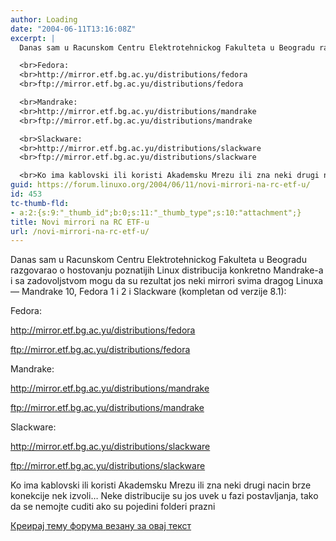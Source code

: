 ```yaml
---
author: Loading
date: "2004-06-11T13:16:08Z"
excerpt: |
  Danas sam u Racunskom Centru Elektrotehnickog Fakulteta u Beogradu razgovarao o hostovanju poznatijih Linux distribucija konkretno Mandrake-a i sa zadovoljstvom mogu da su rezultat jos neki mirrori svima dragog Linuxa -- Mandrake  10, Fedora 1 i 2 i Slackware (kompletan od verzije 8.1):

  <br>Fedora:
  <br>http://mirror.etf.bg.ac.yu/distributions/fedora
  <br>ftp://mirror.etf.bg.ac.yu/distributions/fedora

  <br>Mandrake:
  <br>http://mirror.etf.bg.ac.yu/distributions/mandrake
  <br>ftp://mirror.etf.bg.ac.yu/distributions/mandrake

  <br>Slackware:
  <br>http://mirror.etf.bg.ac.yu/distributions/slackware
  <br>ftp://mirror.etf.bg.ac.yu/distributions/slackware

  <br>Ko ima kablovski ili koristi Akademsku Mrezu ili zna neki drugi nacin brze konekcije nek izvoli... Neke distribucije su jos uvek u fazi postavljanja, tako da se nemojte cuditi ako su pojedini folderi prazni
guid: https://forum.linuxo.org/2004/06/11/novi-mirrori-na-rc-etf-u/
id: 453
tc-thumb-fld:
- a:2:{s:9:"_thumb_id";b:0;s:11:"_thumb_type";s:10:"attachment";}
title: Novi mirrori na RC ETF-u
url: /novi-mirrori-na-rc-etf-u/
---
```

Danas sam u Racunskom Centru Elektrotehnickog Fakulteta u Beogradu razgovarao o hostovanju poznatijih Linux distribucija konkretno Mandrake-a i sa zadovoljstvom mogu da su rezultat jos neki mirrori svima dragog Linuxa &#8212; Mandrake 10, Fedora 1 i 2 i Slackware (kompletan od verzije 8.1):

Fedora:  
  
http://mirror.etf.bg.ac.yu/distributions/fedora  
  
ftp://mirror.etf.bg.ac.yu/distributions/fedora

Mandrake:  
  
http://mirror.etf.bg.ac.yu/distributions/mandrake  
  
ftp://mirror.etf.bg.ac.yu/distributions/mandrake

Slackware:  
  
http://mirror.etf.bg.ac.yu/distributions/slackware  
  
ftp://mirror.etf.bg.ac.yu/distributions/slackware

Ko ima kablovski ili koristi Akademsku Mrezu ili zna neki drugi nacin brze konekcije nek izvoli&#8230; Neke distribucije su jos uvek u fazi postavljanja, tako da se nemojte cuditi ako su pojedini folderi prazni<!--break-->

[Креирај тему форума везану за овај текст](https://linuxo.org/nova-tema-na-forumu/?se_pid=453)